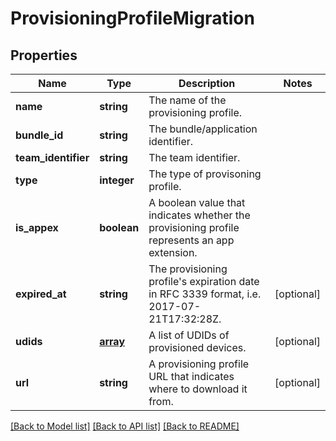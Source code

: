 # ProvisioningProfileMigration

## Properties
Name | Type | Description | Notes
------------ | ------------- | ------------- | -------------
**name** | **string** | The name of the provisioning profile. | 
**bundle_id** | **string** | The bundle/application identifier. | 
**team_identifier** | **string** | The team identifier. | 
**type** | **integer** | The type of provisoning profile. | 
**is_appex** | **boolean** | A boolean value that indicates whether the provisioning profile represents an app extension. | 
**expired_at** | **string** | The provisioning profile&#39;s expiration date in RFC 3339 format, i.e. 2017-07-21T17:32:28Z. | [optional] 
**udids** | [**array**](.md) | A list of UDIDs of provisioned devices. | [optional] 
**url** | **string** | A provisioning profile URL that indicates where to download it from. | [optional] 

[[Back to Model list]](../README.md#documentation-for-models) [[Back to API list]](../README.md#documentation-for-api-endpoints) [[Back to README]](../README.md)

